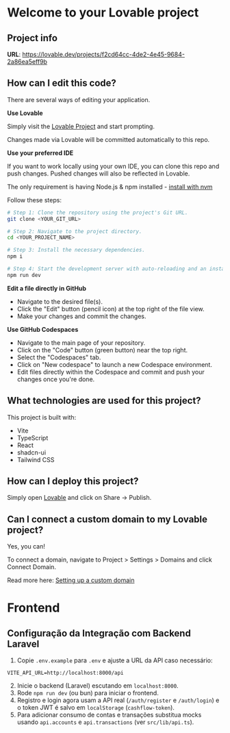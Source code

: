 # Welcome to your Lovable project

## Project info

**URL**: https://lovable.dev/projects/f2cd64cc-4de2-4e45-9684-2a86ea5eff9b

## How can I edit this code?

There are several ways of editing your application.

**Use Lovable**

Simply visit the [Lovable Project](https://lovable.dev/projects/f2cd64cc-4de2-4e45-9684-2a86ea5eff9b) and start prompting.

Changes made via Lovable will be committed automatically to this repo.

**Use your preferred IDE**

If you want to work locally using your own IDE, you can clone this repo and push changes. Pushed changes will also be reflected in Lovable.

The only requirement is having Node.js & npm installed - [install with nvm](https://github.com/nvm-sh/nvm#installing-and-updating)

Follow these steps:

```sh
# Step 1: Clone the repository using the project's Git URL.
git clone <YOUR_GIT_URL>

# Step 2: Navigate to the project directory.
cd <YOUR_PROJECT_NAME>

# Step 3: Install the necessary dependencies.
npm i

# Step 4: Start the development server with auto-reloading and an instant preview.
npm run dev
```

**Edit a file directly in GitHub**

- Navigate to the desired file(s).
- Click the "Edit" button (pencil icon) at the top right of the file view.
- Make your changes and commit the changes.

**Use GitHub Codespaces**

- Navigate to the main page of your repository.
- Click on the "Code" button (green button) near the top right.
- Select the "Codespaces" tab.
- Click on "New codespace" to launch a new Codespace environment.
- Edit files directly within the Codespace and commit and push your changes once you're done.

## What technologies are used for this project?

This project is built with:

- Vite
- TypeScript
- React
- shadcn-ui
- Tailwind CSS

## How can I deploy this project?

Simply open [Lovable](https://lovable.dev/projects/f2cd64cc-4de2-4e45-9684-2a86ea5eff9b) and click on Share -> Publish.

## Can I connect a custom domain to my Lovable project?

Yes, you can!

To connect a domain, navigate to Project > Settings > Domains and click Connect Domain.

Read more here: [Setting up a custom domain](https://docs.lovable.dev/tips-tricks/custom-domain#step-by-step-guide)

# Frontend

## Configuração da Integração com Backend Laravel

1. Copie `.env.example` para `.env` e ajuste a URL da API caso necessário:

```
VITE_API_URL=http://localhost:8000/api
```

2. Inicie o backend (Laravel) escutando em `localhost:8000`.
3. Rode `npm run dev` (ou bun) para iniciar o frontend.
4. Registro e login agora usam a API real (`/auth/register` e `/auth/login`) e o token JWT é salvo em `localStorage` (`cashflow-token`).
5. Para adicionar consumo de contas e transações substitua mocks usando `api.accounts` e `api.transactions` (ver `src/lib/api.ts`).
